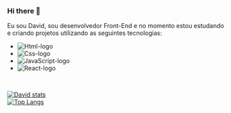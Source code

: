 ### Hi there 👋

Eu sou David, sou desenvolvedor Front-End e no momento estou estudando e criando projetos utilizando as seguintes tecnologias: 

- <img src = "https://img.shields.io/badge/HTML5-E34F26?style=for-the-badge&logo=html5&logoColor=white" alt = "Html-logo"/>
- <img src = "https://img.shields.io/badge/CSS3-1572B6?style=for-the-badge&logo=css3&logoColor=white" alt = "Css-logo" /> 
- <img src = "https://img.shields.io/badge/JavaScript-F7DF1E?style=for-the-badge&logo=javascript&logoColor=black" alt = "JavaScript-logo" /> 
- <img src = "https://img.shields.io/badge/React-20232A?style=for-the-badge&logo=react&logoColor=61DAFB" alt = "React-logo" /> 
</br>


[![David stats](https://github-readme-stats.vercel.app/api?username=davidmoura01)](https://github.com/anuraghazra/github-readme-stats) </br>
[![Top Langs](https://github-readme-stats.vercel.app/api/top-langs/?username=davidmoura01)](https://github.com/anuraghazra/github-readme-stats)
